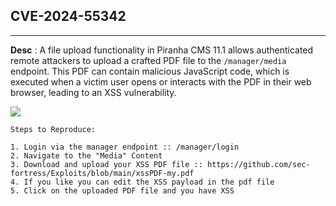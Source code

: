 ## **CVE-2024-55342**

***


**Desc** : A file upload functionality in Piranha CMS 11.1 allows authenticated remote attackers to upload a crafted PDF file to the `/manager/media` endpoint. This PDF can contain malicious JavaScript code, which is executed when a victim user opens or interacts with the PDF in their web browser, leading to an XSS vulnerability.



![](https://i.imgur.com/nnwCFPe.png)


```
Steps to Reproduce:

1. Login via the manager endpoint :: /manager/login
2. Navigate to the "Media" Content
3. Download and upload your XSS PDF file :: https://github.com/sec-fortress/Exploits/blob/main/xssPDF-my.pdf
4. If you like you can edit the XSS payload in the pdf file
5. Click on the uploaded PDF file and you have XSS
```
